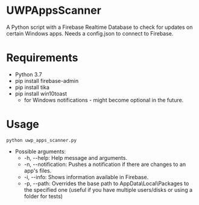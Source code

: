 # UWPAppsScanner
A Python script with a Firebase Realtime Database to check for updates on certain Windows apps. Needs a config.json to connect to Firebase.

# Requirements
* Python 3.7
* pip install firebase-admin
* pip install tika
* pip install win10toast
  * for Windows notifications - might become optional in the future.

# Usage
`python uwp_apps_scanner.py`
* Possible arguments:
  * -h, --help: Help message and arguments.
  * -n, --notification: Pushes a notification if there are changes to an app's files.
  * -i, --info: Shows information available in Firebase.
  * -p, --path: Overrides the base path to AppData\Local\Packages to the specified one (useful if you have multiple users/disks or using a folder for tests)
